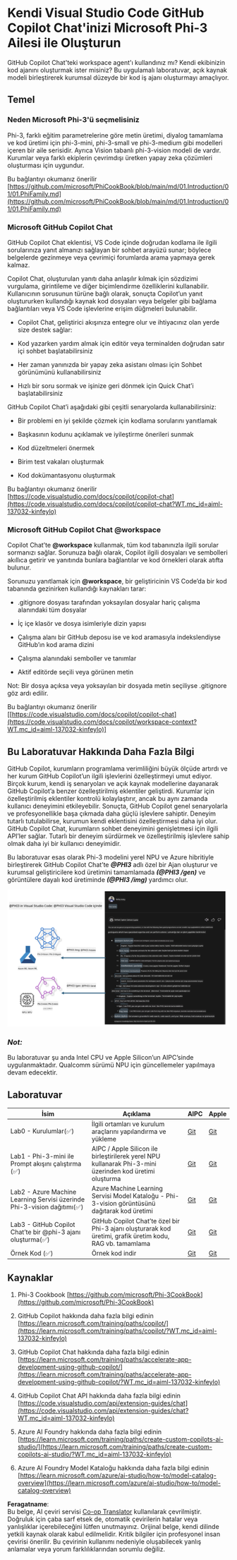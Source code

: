 <!--
CO_OP_TRANSLATOR_METADATA:
{
  "original_hash": "00b7a699de8ac405fa821f4c0f7fc0ab",
  "translation_date": "2025-05-09T19:12:55+00:00",
  "source_file": "md/02.Application/02.Code/Phi3/VSCodeExt/README.md",
  "language_code": "tr"
}
-->
# **Kendi Visual Studio Code GitHub Copilot Chat'inizi Microsoft Phi-3 Ailesi ile Oluşturun**

GitHub Copilot Chat'teki workspace agent'ı kullandınız mı? Kendi ekibinizin kod ajanını oluşturmak ister misiniz? Bu uygulamalı laboratuvar, açık kaynak modeli birleştirerek kurumsal düzeyde bir kod iş ajanı oluşturmayı amaçlıyor.

## **Temel**

### **Neden Microsoft Phi-3'ü seçmelisiniz**

Phi-3, farklı eğitim parametrelerine göre metin üretimi, diyalog tamamlama ve kod üretimi için phi-3-mini, phi-3-small ve phi-3-medium gibi modelleri içeren bir aile serisidir. Ayrıca Vision tabanlı phi-3-vision modeli de vardır. Kurumlar veya farklı ekiplerin çevrimdışı üretken yapay zeka çözümleri oluşturması için uygundur.

Bu bağlantıyı okumanız önerilir [https://github.com/microsoft/PhiCookBook/blob/main/md/01.Introduction/01/01.PhiFamily.md](https://github.com/microsoft/PhiCookBook/blob/main/md/01.Introduction/01/01.PhiFamily.md)

### **Microsoft GitHub Copilot Chat**

GitHub Copilot Chat eklentisi, VS Code içinde doğrudan kodlama ile ilgili sorularınıza yanıt almanızı sağlayan bir sohbet arayüzü sunar; böylece belgelerde gezinmeye veya çevrimiçi forumlarda arama yapmaya gerek kalmaz.

Copilot Chat, oluşturulan yanıtı daha anlaşılır kılmak için sözdizimi vurgulama, girintileme ve diğer biçimlendirme özelliklerini kullanabilir. Kullanıcının sorusunun türüne bağlı olarak, sonuçta Copilot’un yanıt oluştururken kullandığı kaynak kod dosyaları veya belgeler gibi bağlama bağlantıları veya VS Code işlevlerine erişim düğmeleri bulunabilir.

- Copilot Chat, geliştirici akışınıza entegre olur ve ihtiyacınız olan yerde size destek sağlar:

- Kod yazarken yardım almak için editör veya terminalden doğrudan satır içi sohbet başlatabilirsiniz

- Her zaman yanınızda bir yapay zeka asistanı olması için Sohbet görünümünü kullanabilirsiniz

- Hızlı bir soru sormak ve işinize geri dönmek için Quick Chat’i başlatabilirsiniz

GitHub Copilot Chat’i aşağıdaki gibi çeşitli senaryolarda kullanabilirsiniz:

- Bir problemi en iyi şekilde çözmek için kodlama sorularını yanıtlamak

- Başkasının kodunu açıklamak ve iyileştirme önerileri sunmak

- Kod düzeltmeleri önermek

- Birim test vakaları oluşturmak

- Kod dokümantasyonu oluşturmak

Bu bağlantıyı okumanız önerilir [https://code.visualstudio.com/docs/copilot/copilot-chat](https://code.visualstudio.com/docs/copilot/copilot-chat?WT.mc_id=aiml-137032-kinfeylo)


###  **Microsoft GitHub Copilot Chat @workspace**

Copilot Chat’te **@workspace** kullanmak, tüm kod tabanınızla ilgili sorular sormanızı sağlar. Sorunuza bağlı olarak, Copilot ilgili dosyaları ve sembolleri akıllıca getirir ve yanıtında bunlara bağlantılar ve kod örnekleri olarak atıfta bulunur.

Sorunuzu yanıtlamak için **@workspace**, bir geliştiricinin VS Code’da bir kod tabanında gezinirken kullandığı kaynakları tarar:

- .gitignore dosyası tarafından yoksayılan dosyalar hariç çalışma alanındaki tüm dosyalar

- İç içe klasör ve dosya isimleriyle dizin yapısı

- Çalışma alanı bir GitHub deposu ise ve kod aramasıyla indekslendiyse GitHub’ın kod arama dizini

- Çalışma alanındaki semboller ve tanımlar

- Aktif editörde seçili veya görünen metin

Not: Bir dosya açıksa veya yoksayılan bir dosyada metin seçiliyse .gitignore göz ardı edilir.

Bu bağlantıyı okumanız önerilir [[https://code.visualstudio.com/docs/copilot/copilot-chat](https://code.visualstudio.com/docs/copilot/workspace-context?WT.mc_id=aiml-137032-kinfeylo)]


## **Bu Laboratuvar Hakkında Daha Fazla Bilgi**

GitHub Copilot, kurumların programlama verimliliğini büyük ölçüde artırdı ve her kurum GitHub Copilot’un ilgili işlevlerini özelleştirmeyi umut ediyor. Birçok kurum, kendi iş senaryoları ve açık kaynak modellerine dayanarak GitHub Copilot’a benzer özelleştirilmiş eklentiler geliştirdi. Kurumlar için özelleştirilmiş eklentiler kontrolü kolaylaştırır, ancak bu aynı zamanda kullanıcı deneyimini etkileyebilir. Sonuçta, GitHub Copilot genel senaryolarla ve profesyonellikle başa çıkmada daha güçlü işlevlere sahiptir. Deneyim tutarlı tutulabilirse, kurumun kendi eklentisini özelleştirmesi daha iyi olur. GitHub Copilot Chat, kurumların sohbet deneyimini genişletmesi için ilgili API’ler sağlar. Tutarlı bir deneyim sürdürmek ve özelleştirilmiş işlevlere sahip olmak daha iyi bir kullanıcı deneyimidir.

Bu laboratuvar esas olarak Phi-3 modelini yerel NPU ve Azure hibritiyle birleştirerek GitHub Copilot Chat’te ***@PHI3*** adlı özel bir Ajan oluşturur ve kurumsal geliştiricilere kod üretimini tamamlamada ***(@PHI3 /gen)*** ve görüntülere dayalı kod üretiminde ***(@PHI3 /img)*** yardımcı olur.

![PHI3](../../../../../../../translated_images/cover.410a18b85555fad4ca8bfb8f0b1776a96ae7f8eae1132b8f0c09d4b92b8e3365.tr.png)

### ***Not:***

Bu laboratuvar şu anda Intel CPU ve Apple Silicon’un AIPC’sinde uygulanmaktadır. Qualcomm sürümü NPU için güncellemeler yapılmaya devam edecektir.


## **Laboratuvar**


| İsim | Açıklama | AIPC | Apple |
| ------------ | ----------- | -------- |-------- |
| Lab0 - Kurulumlar(✅) | İlgili ortamları ve kurulum araçlarını yapılandırma ve yükleme | [Git](./HOL/AIPC/01.Installations.md) |[Git](./HOL/Apple/01.Installations.md) |
| Lab1 - Phi-3-mini ile Prompt akışını çalıştırma (✅) | AIPC / Apple Silicon ile birleştirilerek yerel NPU kullanarak Phi-3-mini üzerinden kod üretimi oluşturma | [Git](./HOL/AIPC/02.PromptflowWithNPU.md) |  [Git](./HOL/Apple/02.PromptflowWithMLX.md) |
| Lab2 - Azure Machine Learning Servisi üzerinde Phi-3-vision dağıtımı(✅) | Azure Machine Learning Servisi Model Kataloğu - Phi-3-vision görüntüsünü dağıtarak kod üretimi | [Git](./HOL/AIPC/03.DeployPhi3VisionOnAzure.md) |[Git](./HOL/Apple/03.DeployPhi3VisionOnAzure.md) |
| Lab3 - GitHub Copilot Chat’te bir @phi-3 ajanı oluşturma(✅)  | GitHub Copilot Chat’te özel bir Phi-3 ajanı oluşturarak kod üretimi, grafik üretim kodu, RAG vb. tamamlama | [Git](./HOL/AIPC/04.CreatePhi3AgentInVSCode.md) | [Git](./HOL/Apple/04.CreatePhi3AgentInVSCode.md) |
| Örnek Kod (✅)  | Örnek kod indir | [Git](../../../../../../../code/07.Lab/01/AIPC) | [Git](../../../../../../../code/07.Lab/01/Apple) |


## **Kaynaklar**

1. Phi-3 Cookbook [https://github.com/microsoft/Phi-3CookBook](https://github.com/microsoft/Phi-3CookBook)

2. GitHub Copilot hakkında daha fazla bilgi edinin [https://learn.microsoft.com/training/paths/copilot/](https://learn.microsoft.com/training/paths/copilot/?WT.mc_id=aiml-137032-kinfeylo)

3. GitHub Copilot Chat hakkında daha fazla bilgi edinin [https://learn.microsoft.com/training/paths/accelerate-app-development-using-github-copilot/](https://learn.microsoft.com/training/paths/accelerate-app-development-using-github-copilot/?WT.mc_id=aiml-137032-kinfeylo)

4. GitHub Copilot Chat API hakkında daha fazla bilgi edinin [https://code.visualstudio.com/api/extension-guides/chat](https://code.visualstudio.com/api/extension-guides/chat?WT.mc_id=aiml-137032-kinfeylo)

5. Azure AI Foundry hakkında daha fazla bilgi edinin [https://learn.microsoft.com/training/paths/create-custom-copilots-ai-studio/](https://learn.microsoft.com/training/paths/create-custom-copilots-ai-studio/?WT.mc_id=aiml-137032-kinfeylo)

6. Azure AI Foundry Model Kataloğu hakkında daha fazla bilgi edinin [https://learn.microsoft.com/azure/ai-studio/how-to/model-catalog-overview](https://learn.microsoft.com/azure/ai-studio/how-to/model-catalog-overview)

**Feragatname**:  
Bu belge, AI çeviri servisi [Co-op Translator](https://github.com/Azure/co-op-translator) kullanılarak çevrilmiştir. Doğruluk için çaba sarf etsek de, otomatik çevirilerin hatalar veya yanlışlıklar içerebileceğini lütfen unutmayınız. Orijinal belge, kendi dilinde yetkili kaynak olarak kabul edilmelidir. Kritik bilgiler için profesyonel insan çevirisi önerilir. Bu çevirinin kullanımı nedeniyle oluşabilecek yanlış anlamalar veya yorum farklılıklarından sorumlu değiliz.
